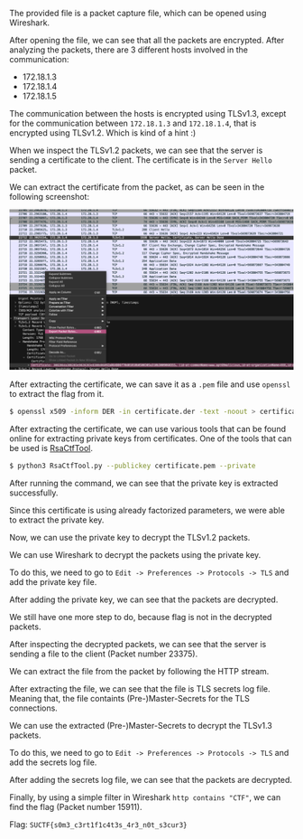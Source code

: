 The provided file is a packet capture file, which can be opened using Wireshark.

After opening the file, we can see that all the packets are encrypted.
After analyzing the packets, there are 3 different hosts involved in the communication:

- 172.18.1.3
- 172.18.1.4
- 172.18.1.5

The communication between the hosts is encrypted using TLSv1.3, except for the communication between `172.18.1.3` and `172.18.1.4`, that is encrypted using TLSv1.2. Which is kind of a hint :)

When we inspect the TLSv1.2 packets, we can see that the server is sending a certificate to the client. The certificate is in the `Server Hello` packet.

We can extract the certificate from the packet, as can be seen in the following screenshot:

![Certificate](./screenshots/certificate_extract.png)

After extracting the certificate, we can save it as a `.pem` file and use `openssl` to extract the flag from it.

```bash
$ openssl x509 -inform DER -in certificate.der -text -noout > certificate.pem
```

After extracting the certificate, we can use various tools that can be found online for extracting private keys from certificates. One of the tools that can be used is [RsaCtfTool](https://github.com/RsaCtfTool/RsaCtfTool).

```bash
$ python3 RsaCtfTool.py --publickey certificate.pem --private
```

After running the command, we can see that the private key is extracted successfully.

Since this certificate is using already factorized parameters, we were able to extract the private key.

Now, we can use the private key to decrypt the TLSv1.2 packets.

We can use Wireshark to decrypt the packets using the private key.

To do this, we need to go to `Edit -> Preferences -> Protocols -> TLS` and add the private key file.

After adding the private key, we can see that the packets are decrypted.

We still have one more step to do, because flag is not in the decrypted packets.

After inspecting the decrypted packets, we can see that the server is sending a file to the client (Packet number 23375).

We can extract the file from the packet by following the HTTP stream.

After extracting the file, we can see that the file is TLS secrets log file. Meaning that, the file containts (Pre-)Master-Secrets for the TLS connections.

We can use the extracted (Pre-)Master-Secrets to decrypt the TLSv1.3 packets.

To do this, we need to go to `Edit -> Preferences -> Protocols -> TLS` and add the secrets log file.

After adding the secrets log file, we can see that the packets are decrypted.

Finally, by using a simple filter in Wireshark `http contains "CTF"`, we can find the flag (Packet number 15911).

Flag: `SUCTF{s0m3_c3rt1f1c4t3s_4r3_n0t_s3cur3}`